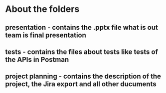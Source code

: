# About the folders
## presentation - contains the .pptx file what is out team is final presentation
## tests - contains the files about tests like tests of the APIs in Postman
## project planning - contains the description of the project, the Jira export and all other ducuments
